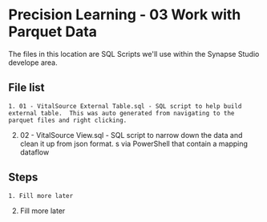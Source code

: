 # Precision Learning - 03 Work with Parquet Data

The files in this location are SQL Scripts we'll use within the Synapse Studio develope area.  

## File list 
	1. 01 - VitalSource External Table.sql - SQL script to help build external table.  This was auto generated from navigating to the parquet files and right clicking. 
  2. 02 - VitalSource View.sql - SQL script to narrow down the data and clean it up from json format.  s via PowerShell that contain a mapping dataflow
	

## Steps 
	1. Fill more later
  2. Fill more later
	


		

	
	

